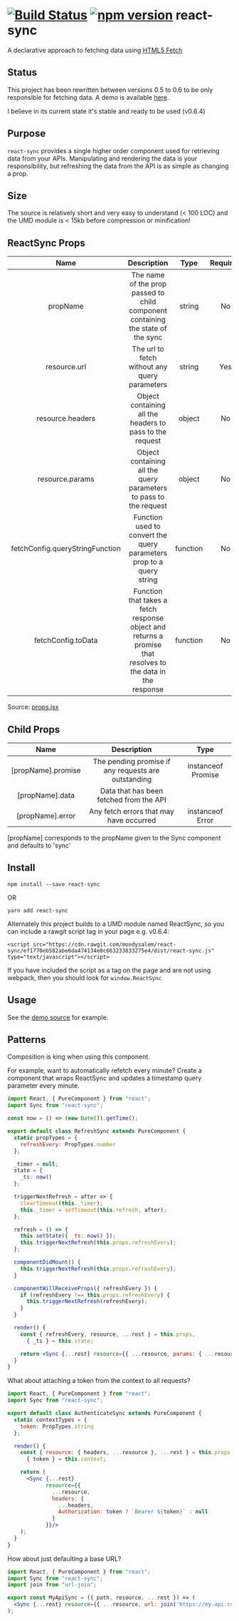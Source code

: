# [![Build Status](https://travis-ci.org/moodysalem/react-sync.svg)](https://travis-ci.org/moodysalem/react-sync) [![npm version](https://img.shields.io/npm/v/react-sync.svg)](https://www.npmjs.com/package/react-sync) react-sync


A declarative approach to fetching data using [HTML5 Fetch](https://developer.mozilla.org/en-US/docs/Web/API/Fetch_API)

## Status
This project has been rewritten between versions 0.5 to 0.6 to be only responsible for fetching data. A demo is available [here](https://moodysalem.com/react-sync/).

I believe in its current state it's stable and ready to be used (v0.6.4)

## Purpose
`react-sync` provides a single higher order component used for retrieving data from your APIs. Manipulating and rendering the data is your responsibility, but refreshing the data from the API is as simple as changing a prop.

## Size
The source is relatively short and very easy to understand (< 100 LOC) and the UMD module is < 15kb before compression or minification!

## ReactSync Props
|               Name              |                                                 Description                                                 |   Type   | Required |              Default             |
|:-------------------------------:|:-----------------------------------------------------------------------------------------------------------:|:--------:|:--------:|:--------------------------------:|
|             propName            |               The name of the prop passed to child component containing the state of the sync               |  string  |    No    |             `'sync'`             |
|           resource.url          |                                The url to fetch without any query parameters                                |  string  |    Yes   |                                  |
|         resource.headers        |                           Object containing all the headers to pass to the request                          |  object  |    No    |               null               |
|         resource.params         |                      Object containing all the query parameters to pass to the request                      |  object  |    No    |               null               |
| fetchConfig.queryStringFunction |                     Function used to convert the query parameters prop to a query string                    | function |    No    |          query-string.js         |
|        fetchConfig.toData       | Function that takes a fetch response object and returns a promise that resolves to the data in the response | function |    No    | returns response JSON by default |

Source: [props.jsx](https://github.com/moodysalem/react-sync/blob/gh-pages/src/props.jsx)

## Child Props
|        Name        |                     Description                     |        Type        |
|:------------------:|:---------------------------------------------------:|:------------------:|
| [propName].promise | The pending promise if any requests are outstanding | instanceof Promise |
|   [propName].data  |       Data that has been fetched from the API       |                    |
|  [propName].error  |       Any fetch errors that may have occurred       |  instanceof Error  |

[propName] corresponds to the propName given to the Sync component and defaults to 'sync'

## Install
`npm install --save react-sync`

OR

`yarn add react-sync`

Alternately this project builds to a UMD module named ReactSync, so you can include a rawgit script tag in your page e.g. v0.6.4: 

`<script src="https://cdn.rawgit.com/moodysalem/react-sync/ef1770eb582abe6da474134e0c663233833275e4/dist/react-sync.js" type="text/javascript"></script>`

If you have included the script as a tag on the page and are not using webpack, then you should look for `window.ReactSync`

## Usage
See the [demo source](https://github.com/moodysalem/react-sync/blob/gh-pages/index.html#L43) for example.

## Patterns
Composition is king when using this component. 

For example, want to automatically refetch every minute? 
Create a component that wraps ReactSync and updates a timestamp query parameter every minute.

```jsx
import React, { PureComponent } from "react";
import Sync from "react-sync";

const now = () => (new Date()).getTime();

export default class RefreshSync extends PureComponent {
  static propTypes = {
    refreshEvery: PropTypes.number
  };

  _timer = null;
  state = {
    _ts: now()
  };

  triggerNextRefresh = after => {
    clearTimeout(this._timer);
    this._timer = setTimeout(this.refresh, after);
  };

  refresh = () => {
    this.setState({ _ts: now() });
    this.triggerNextRefresh(this.props.refreshEvery);
  };

  componentDidMount() {
    this.triggerNextRefresh(this.props.refreshEvery);
  }

  componentWillReceiveProps({ refreshEvery }) {
    if (refreshEvery !== this.props.refreshEvery) {
      this.triggerNextRefresh(refreshEvery);
    }
  }

  render() {
    const { refreshEvery, resource, ...rest } = this.props,
      { _ts } = this.state;

    return <Sync {...rest} resource={{ ...resource, params: { ...resource.params, _ts } }}/>;
  }
}
```

What about attaching a token from the context to all requests?

```jsx
import React, { PureComponent } from "react";
import Sync from "react-sync";

export default class AuthenticateSync extends PureComponent {
  static contextTypes = {
    token: PropTypes.string
  };

  render() {
    const { resource: { headers, ...resource }, ...rest } = this.props,
      { token } = this.context;

    return (
      <Sync {...rest}
            resource={{
              ...resource,
              headers: {
                ...headers,
                Authorization: token ? `Bearer ${token}` : null
              }
            }}/>
    );
  }
}
```
    
How about just defaulting a base URL?

```jsx
import React, { PureComponent } from "react";
import Sync from "react-sync";
import join from "url-join";

export const MyApiSync = ({ path, resource, ...rest }) => (
  <Sync {...rest} resource={{ ...resource, url: join('https://my-api.com', path) }}/>
);
```

